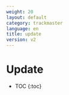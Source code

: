 ```yaml
---
weight: 20
layout: default
category: trackmaster
language: en
title: update
version: v2
---
```


# Update

* TOC
{:toc}


